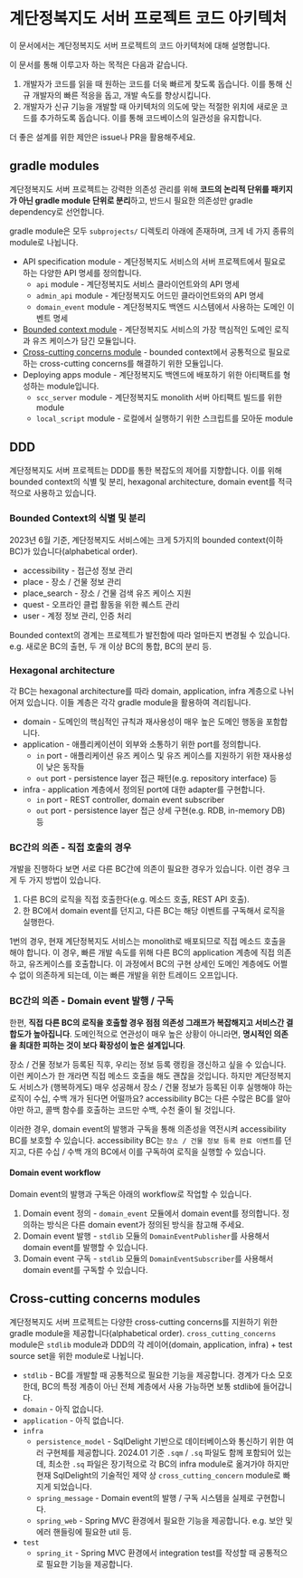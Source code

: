 # 계단정복지도 서버 프로젝트 코드 아키텍처

이 문서에서는 계단정복지도 서버 프로젝트의 코드 아키텍처에 대해 설명합니다.

이 문서를 통해 이루고자 하는 목적은 다음과 같습니다.
1. 개발자가 코드를 읽을 때 원하는 코드를 더욱 빠르게 찾도록 돕습니다. 이를 통해 신규 개발자의 빠른 적응을 돕고, 개발 속도를 향상시킵니다.
2. 개발자가 신규 기능을 개발할 때 아키텍처의 의도에 맞는 적절한 위치에 새로운 코드를 추가하도록 돕습니다. 이를 통해 코드베이스의 일관성을 유지합니다.

더 좋은 설계를 위한 제안은 issue나 PR을 활용해주세요.

## gradle modules

계단정복지도 서버 프로젝트는 강력한 의존성 관리를 위해 **코드의 논리적 단위를 패키지가 아닌 gradle module 단위로 분리**하고, 반드시 필요한 의존성만 gradle dependency로 선언합니다.

gradle module은 모두 `subprojects/` 디렉토리 아래에 존재하며, 크게 네 가지 종류의 module로 나뉩니다.
- API specification module - 계단정복지도 서비스의 서버 프로젝트에서 필요로 하는 다양한 API 명세를 정의합니다.
  - `api` module - 계단정복지도 서비스 클라이언트와의 API 명세
  - `admin_api` module - 계단정복지도 어드민 클라이언트와의 API 명세
  - `domain_event` module - 계단정복지도 백엔드 시스템에서 사용하는 도메인 이벤트 명세
- [Bounded context module](/docs/architecture-app-server.md#bounded-context의-식별-및-분리) - 계단정복지도 서비스의 가장 핵심적인 도메인 로직과 유즈 케이스가 담긴 모듈입니다.
- [Cross-cutting concerns module](/docs/architecture-app-server.md#cross-cutting-concerns-modules) - bounded context에서 공통적으로 필요로 하는 cross-cutting concerns를 해결하기 위한 모듈입니다.
- Deploying apps module - 계단정복지도 백엔드에 배포하기 위한 아티팩트를 형성하는 module입니다.
  - `scc_server` module - 계단정복지도 monolith 서버 아티팩트 빌드를 위한 module
  - `local_script` module - 로컬에서 실행하기 위한 스크립트를 모아둔 module

## DDD

계단정복지도 서버 프로젝트는 DDD를 통한 복잡도의 제어를 지향합니다.
이를 위해 bounded context의 식별 및 분리, hexagonal architecture, domain event를 적극적으로 사용하고 있습니다.

### Bounded Context의 식별 및 분리

2023년 6월 기준, 계단정복지도 서비스에는 크게 5가지의 bounded context(이하 BC)가 있습니다(alphabetical order). 
- accessibility - 접근성 정보 관리
- place - 장소 / 건물 정보 관리
- place_search - 장소 / 건물 검색 유즈 케이스 지원
- quest - 오프라인 클럽 활동을 위한 퀘스트 관리 
- user - 계정 정보 관리, 인증 처리

Bounded context의 경계는 프로젝트가 발전함에 따라 얼마든지 변경될 수 있습니다. e.g. 새로운 BC의 출현, 두 개 이상 BC의 통합, BC의 분리 등.

### Hexagonal architecture

각 BC는 hexagonal architecture를 따라 domain, application, infra 계층으로 나뉘어져 있습니다. 이들 계층은 각각 gradle module을 활용하여 격리됩니다.
- domain - 도메인의 핵심적인 규칙과 재사용성이 매우 높은 도메인 행동을 포함합니다.
- application - 애플리케이션이 외부와 소통하기 위한 port를 정의합니다.
  - `in` port - 애플리케이션 유즈 케이스 및 유즈 케이스를 지원하기 위한 재사용성이 낮은 동작들 
  - `out` port - persistence layer 접근 패턴(e.g. repository interface) 등
- infra - application 계층에서 정의된 port에 대한 adapter를 구현합니다.
  - `in` port - REST controller, domain event subscriber
  - `out` port - persistence layer 접근 상세 구현(e.g. RDB, in-memory DB) 등

### BC간의 의존 - 직접 호출의 경우

개발을 진행하다 보면 서로 다른 BC간에 의존이 필요한 경우가 있습니다. 이런 경우 크게 두 가지 방법이 있습니다.
1. 다른 BC의 로직을 직접 호출한다(e.g. 메소드 호출, REST API 호출).
2. 한 BC에서 domain event를 던지고, 다른 BC는 해당 이벤트를 구독해서 로직을 실행한다.

1번의 경우, 현재 계단정복지도 서비스는 monolith로 배포되므로 직접 메소드 호출을 해야 합니다. 이 경우, 빠른 개발 속도를 위해 다른 BC의 application 계층에 직접 의존하고, 유즈케이스를 호출합니다. 이 과정에서 BC의 구현 상세인 도메인 계층에도 어쩔 수 없이 의존하게 되는데, 이는 빠른 개발을 위한 트레이드 오프입니다.

### BC간의 의존 - Domain event 발행 / 구독

한편, **직접 다른 BC의 로직을 호출할 경우 점점 의존성 그래프가 복잡해지고 서비스간 결합도가 높아집니다**. 도메인적으로 연관성이 매우 높은 상황이 아니라면, **명시적인 의존을 최대한 피하는 것이 보다 확장성이 높은 설계입니다**.

장소 / 건물 정보가 등록된 직후, 우리는 정보 등록 랭킹을 갱신하고 싶을 수 있습니다. 이런 케이스가 한 개라면 직접 메소드 호출을 해도 괜찮을 것입니다. 하지만 계단정복지도 서비스가 (행복하게도) 매우 성공해서 장소 / 건물 정보가 등록된 이후 실행해야 하는 로직이 수십, 수백 개가 된다면 어떨까요? accessibility BC는 다른 수많은 BC를 알아야만 하고, 콜백 함수를 호출하는 코드만 수백, 수천 줄이 될 것입니다.

이러한 경우, domain event의 발행과 구독을 통해 의존성을 역전시켜 accessibility BC를 보호할 수 있습니다. accessibility BC는 `장소 / 건물 정보 등록 완료 이벤트`를 던지고, 다른 수십 / 수백 개의 BC에서 이를 구독하여 로직을 실행할 수 있습니다.

#### Domain event workflow

Domain event의 발행과 구독은 아래의 workflow로 작업할 수 있습니다.

1. Domain event 정의 - `domain_event` 모듈에서 domain event를 정의합니다. 정의하는 방식은 다른 domain event가 정의된 방식을 참고해 주세요.
2. Domain event 발행 - `stdlib` 모듈의 `DomainEventPublisher`를 사용해서 domain event를 발행할 수 있습니다.
3. Domain event 구독 - `stdlib` 모듈의 `DomainEventSubscriber`를 사용해서 domain event를 구독할 수 있습니다.

## Cross-cutting concerns modules

계단정복지도 서버 프로젝트는 다양한 cross-cutting concerns를 지원하기 위한 gradle module을 제공합니다(alphabetical order).
`cross_cutting_concerns` module은 `stdlib` module과 DDD의 각 레이어(domain, application, infra) + test source set을 위한 module로 나뉩니다.
- `stdlib` - BC를 개발할 때 공통적으로 필요한 기능을 제공합니다. 경계가 다소 모호한데, BC의 특정 계층이 아닌 전체 계층에서 사용 가능하면 보통 stdlib에 들어갑니다.
- `domain` - 아직 없습니다.
- `application` - 아직 없습니다.
- `infra`
  - `persistence_model` - SqlDelight 기반으로 데이터베이스와 통신하기 위한 여러 구현체를 제공합니다. 2024.01 기준 `.sqm` / `.sq` 파일도 함께 포함되어 있는데, 최소한 `.sq` 파일은 장기적으로 각 BC의 infra module로 옮겨가야 하지만 현재 SqlDelight의 기술적인 제약 상 `cross_cutting_concern` module로 빠지게 되었습니다.
  - `spring_message` - Domain event의 발행 / 구독 시스템을 실제로 구현합니다.
  - `spring_web` - Spring MVC 환경에서 필요한 기능을 제공합니다. e.g. 보안 및 에러 핸들링에 필요한 util 등. 
- `test`
  - `spring_it` - Spring MVC 환경에서 integration test를 작성할 때 공통적으로 필요한 기능을 제공합니다.
